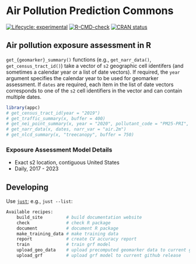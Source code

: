 # Air Pollution Prediction Commons

<!-- badges: start -->
[![Lifecycle:
experimental](https://img.shields.io/badge/lifecycle-experimental-orange.svg)](https://lifecycle.r-lib.org/articles/stages.html#experimental)
[![R-CMD-check](https://github.com/geomarker-io/appc/actions/workflows/R-CMD-check.yaml/badge.svg)](https://github.com/geomarker-io/appc/actions/workflows/R-CMD-check.yaml)
[![CRAN status](https://www.r-pkg.org/badges/version/appc)](https://CRAN.R-project.org/package=appc)
  <!-- badges: end -->
 
## Air pollution exposure assessment in R

`get_{geomarker}_summary()` functions (e.g., `get_narr_data()`, `get_census_tract_id()`) take a vector of `s2` geographic cell identifers (and sometimes a calendar year or a list of date vectors). If required, the `year` argument specifies the calendar year to be used for geomarker assessment. If `dates` are required, each item in the list of date vectors corresponds to one of the `s2` cell identifiers in the vector and can contain multiple dates.

```R
library(appc)
# get_census_tract_id(year = "2019")
# get_traffic_summary(x, buffer = 400)
# get_nei_point_summary(x, year = "2020", pollutant_code = "PM25-PRI", buffer = 1000)
# get_narr_data(x, dates, narr_var = "air.2m")
# get_nlcd_summary(x, "treecanopy", buffer = 750)
```

### Exposure Assessment Model Details

- Exact s2 location, contiguous United States
- Daily, 2017 - 2023

## Developing

Use [`just`](https://just.systems/man/en/); e.g., `just --list`:

```sh
Available recipes:
    build_site         # build documentation website
    check              # check R package
    document           # document R package
    make_training_data # make training data
    report             # create CV accuracy report
    train              # train grf model
    upload_geo_data    # upload precomputed geomarker data to current github release
    upload_grf         # upload grf model to current github release
```
